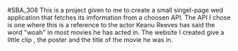 #SBA_308
This is a project given to me to create a small singel-page wed application that fetches its imformation from a choosen API.
The API I chose is one where this is a reference to the actor Keanu Reeves has said the word "woah" in most movies he has acted in.
The website I created give a little clip , the poster and the title of the movie he was in. 
